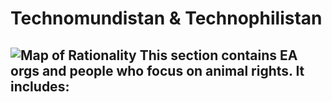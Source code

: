 # Technomundistan & Technophilistan

![Map of Rationality](/images/wiki/maps/map_technomundistan_technophilistan.png)
This section contains EA orgs and people who focus on animal rights. It includes:
- 